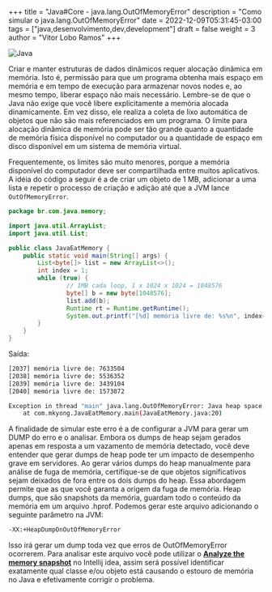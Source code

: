 +++
title = "Java#Core - java.lang.OutOfMemoryError"
description = "Como simular o java.lang.OutOfMemoryError"
date = 2022-12-09T05:31:45-03:00
tags = ["java,desenvolvimento,dev,development"]
draft = false
weight = 3
author = "Vitor Lobo Ramos"
+++

![Java](https://cdn-icons-png.flaticon.com/512/1183/1183618.png#center)

Criar e manter estruturas de dados dinâmicos requer alocação dinâmica em memória. Isto é, permissão para que um programa obtenha mais espaço em memória e em tempo de execução para armazenar novos nodes e, ao mesmo tempo, liberar espaço não mais necessário. Lembre-se de que o Java não exige que você libere explicitamente a memória alocada dinamicamente. Em vez disso, ele realiza a coleta de lixo automática de objetos que não são mais referenciados em um programa. O limite para alocação dinâmica de memória pode ser tão grande quanto a quantidade de memória física disponível no computador ou a quantidade de espaço em disco disponível em um sistema de memória virtual. 

Frequentemente, os limites são muito menores, porque a memória disponível do computador deve ser compartilhada entre muitos aplicativos. A idéia do código a seguir é a de criar um objeto de 1 MB, adicionar a uma lista e repetir o processo de criação e adição até que a JVM lance `OutOfMemoryError`.

```java
package br.com.java.memory;

import java.util.ArrayList;
import java.util.List;

public class JavaEatMemory {
	public static void main(String[] args) {
        List<byte[]> list = new ArrayList<>();
        int index = 1;
        while (true) {
                // 1MB cada loop, 1 x 1024 x 1024 = 1048576
                byte[] b = new byte[1048576];
                list.add(b);
                Runtime rt = Runtime.getRuntime();
                System.out.printf("[%d] memória livre de: %s%n", index++, rt.freeMemory());
        }
    }
}
```

Saída:

```bash
[2037] memória livre de: 7633504
[2038] memória livre de: 5536352
[2039] memória livre de: 3439104
[2040] memória livre de: 1573072

Exception in thread "main" java.lang.OutOfMemoryError: Java heap space
	at com.mkyong.JavaEatMemory.main(JavaEatMemory.java:20)
```

A finalidade de simular este erro é a de configurar a JVM para gerar um DUMP do erro e o analisar.  Embora os dumps de heap sejam gerados apenas em resposta a um vazamento de memória detectado, você deve entender que gerar dumps de heap pode ter um impacto de desempenho grave em servidores. Ao gerar vários dumps do heap manualmente para análise de fuga de memória, certifique-se de que objetos significativos sejam deixados de fora entre os dois dumps do heap. Essa abordagem permite que as que você garanta a origem da fuga de memória. Heap dumps, que são snapshots da memória, guardam todo o conteúdo da memória em um arquivo .hprof. Podemos gerar este arquivo adicionando o seguinte parâmetro na JVM:

```bash
-XX:+HeapDumpOnOutOfMemoryError
```

Isso irá gerar um dump toda vez que erros de OutOfMemoryError ocorrerem. Para analisar este arquivo você pode utilizar o **[Analyze the memory snapshot](https://www.jetbrains.com/help/idea/read-the-memory-snapshot.html)** no Intellij idea, assim será possível identificar exatamente qual classe e/ou objeto está causando o estouro de memória no Java e efetivamente corrigir o problema.